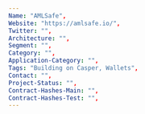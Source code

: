 ```yaml
--- 
Name: "AMLSafe", 
Website: "https://amlsafe.io/", 
Twitter: "", 
Architecture: "",
Segment: "",
Category: "",
Application-Category: "",
Tags: "Building on Casper, Wallets",
Contact: "",
Project-Status: "",
Contract-Hashes-Main: "",
Contract-Hashes-Test: "",
--- 
```

<!--lang:en--> 

<!--lang:es--] 

<!--lang:de--] 

<!--lang:fr--] 

<!--lang:pl--] 

<!--lang:uk--] 

[!--lang:*--> 